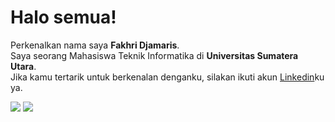 # Halo semua! 

Perkenalkan nama saya **Fakhri Djamaris**.\
Saya seorang Mahasiswa Teknik Informatika di **Universitas Sumatera Utara**.\
Jika kamu tertarik untuk berkenalan denganku, silakan ikuti akun [Linkedin](https://www.linkedin.com/in/fakhri-djamaris/)ku ya.

<img src="https://github-readme-stats.vercel.app/api/top-langs/?username=fakhrizamaris"/>
<img src="https://github-readme-stats.vercel.app/api?username=fakhrizamaris"/>
